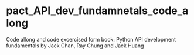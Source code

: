 # pact_API_dev_fundamnetals_code_along
Code allong and code excercised form book: Python API development fundamentals by Jack Chan, Ray Chung and Jack Huang
